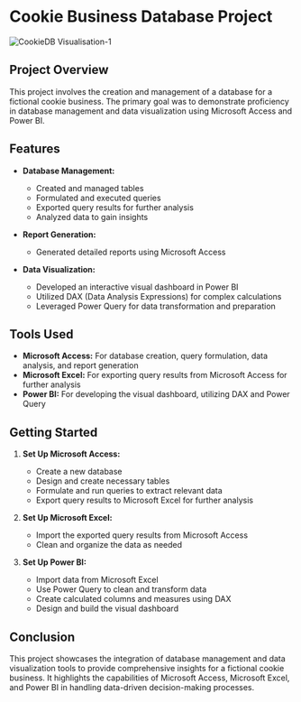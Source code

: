 # Cookie Business Database Project

![CookieDB Visualisation-1](https://github.com/user-attachments/assets/1b8ba63f-d238-4754-8730-db8785b9c2ec)

## Project Overview
This project involves the creation and management of a database for a fictional cookie business. The primary goal was to demonstrate proficiency in database management and data visualization using Microsoft Access and Power BI.

## Features
- **Database Management:**
  - Created and managed tables
  - Formulated and executed queries
  - Exported query results for further analysis
  - Analyzed data to gain insights

- **Report Generation:**
  - Generated detailed reports using Microsoft Access

- **Data Visualization:**
  - Developed an interactive visual dashboard in Power BI
  - Utilized DAX (Data Analysis Expressions) for complex calculations
  - Leveraged Power Query for data transformation and preparation

## Tools Used
- **Microsoft Access:** For database creation, query formulation, data analysis, and report generation
- **Microsoft Excel:** For exporting query results from Microsoft Access for further analysis
- **Power BI:** For developing the visual dashboard, utilizing DAX and Power Query

## Getting Started
1. **Set Up Microsoft Access:**
   - Create a new database
   - Design and create necessary tables
   - Formulate and run queries to extract relevant data
   - Export query results to Microsoft Excel for further analysis

2. **Set Up Microsoft Excel:**
   - Import the exported query results from Microsoft Access
   - Clean and organize the data as needed

3. **Set Up Power BI:**
   - Import data from Microsoft Excel
   - Use Power Query to clean and transform data
   - Create calculated columns and measures using DAX
   - Design and build the visual dashboard

## Conclusion
This project showcases the integration of database management and data visualization tools to provide comprehensive insights for a fictional cookie business. It highlights the capabilities of Microsoft Access, Microsoft Excel, and Power BI in handling data-driven decision-making processes.
